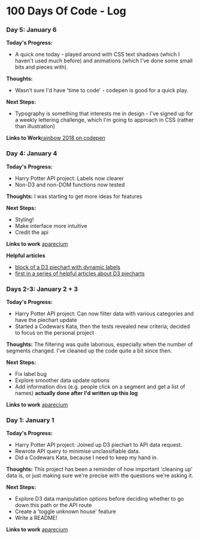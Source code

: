 # 100 Days Of Code - Log

### Day 5: January 6
**Today's Progress:**
* A quick one today - played around with CSS text shadows (which I haven't used much before) and animations (which I've done some small bits and pieces with).

**Thoughts:**
* Wasn't sure I'd have 'time to code' - codepen is good for a quick play.

**Next Steps:**
* Typography is something that interests me in design - I've signed up for a weekly lettering challenge, which I'm going to approach in CSS (rather than illustration)

**Links to Work**[rainbow 2018 on codepen](https://codepen.io/rachaelcodes/pen/YYEVGK)

### Day 4: January 4
**Today's Progress:** 
* Harry Potter API project: Labels now clearer
* Non-D3 and non-DOM functions now tested

**Thoughts:** 
I was starting to get more ideas for features 

**Next Steps:**
* Styling!
* Make interface more intuitive
* Credit the api

**Links to work** [aparecium](https://github.com/rachaelcodes/aparecium)

**Helpful articles**
* [block of a D3 piechart with dynamic labels](https://bl.ocks.org/mbhall88/22f91dc6c9509b709defde9dc29c63f2#license)
* [first in a series of helpful articles about D3 piecharts](http://www.cagrimmett.com/til/2016/08/19/d3-pie-chart.html)

### Days 2-3: January 2 + 3
**Today's Progress:** 
* Harry Potter API project: Can now filter data with various categories and have the piechart update
* Started a Codewars Kata, then the tests revealed new criteria; decided to focus on the personal project

**Thoughts:** The filtering was quite laborious, especially when the number of segments changed. I've cleaned up the code quite a bit since then.

**Next Steps:**
* Fix label bug
* Explore smoother data update options
* Add information divs (e.g. people click on a segment and get a list of names) **actually done after I'd written up this log**

**Links to work** [aparecium](https://github.com/rachaelcodes/aparecium)

### Day 1: January 1
**Today's Progress:** 
* Harry Potter API project: Joined up D3 piechart to API data request.
* Rewrote API query to minimise unclassifiable data.
* Did a Codewars Kata, because I need to keep my hand in.

**Thoughts:** This project has been a reminder of how important 'cleaning up' data is, or just making sure we're precise with the questions we're asking it.

**Next Steps:**
* Explore D3 data manipulation options before deciding whether to go down this path or the API route
* Create a 'toggle unknown house' feature
* Write a README!

**Links to work** [aparecium](https://github.com/rachaelcodes/aparecium)
